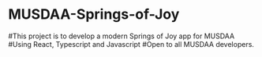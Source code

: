 # MUSDAA-Springs-of-Joy
#This project is to develop a modern Springs of Joy app for MUSDAA 
#Using React, Typescript and Javascript
#Open to all MUSDAA developers.
